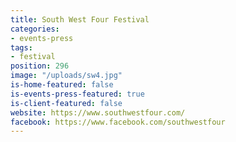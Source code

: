 ```yaml
---
title: South West Four Festival
categories:
- events-press
tags:
- festival
position: 296
image: "/uploads/sw4.jpg"
is-home-featured: false
is-events-press-featured: true
is-client-featured: false
website: https://www.southwestfour.com/
facebook: https://www.facebook.com/southwestfour
---
```


